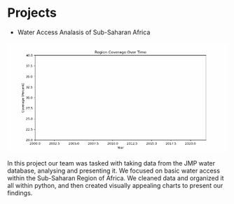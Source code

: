 # Projects

- Water Access Analasis of Sub-Saharan Africa

![Time Series Plot of Basic Water Access](RegionCoverageAnimation.gif)

In this project our team was tasked with taking data from the JMP water database, analysing and presenting it. We focused on basic water access
within the Sub-Saharan Region of Africa. We cleaned data and organized it all within python, and then created visually appealing charts to present
our findings. 
